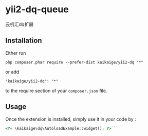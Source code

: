 yii2-dq-queue
=============
云机汇dq扩展

Installation
------------


Either run

```
php composer.phar require --prefer-dist kaikaige/yii2-dq "*"
```

or add

```
"kaikaige/yii2-dq": "*"
```

to the require section of your `composer.json` file.


Usage
-----

Once the extension is installed, simply use it in your code by  :

```php
<?= \kaikaige\dq\AutoloadExample::widget(); ?>```
